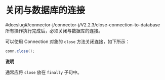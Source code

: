 关闭与数据库的连接 
==============================
#docslug#/connector-j/connector-j/V2.2.3/close-connection-to-database
所有操作执行完成后，必须关闭与数据库的连接。

可以使用 Connection 对象的 `close` 方法关闭连接，如下所示：

```java
conn.close();
```


**说明**



通常应将 `close` 放在 `finally` 子句中。

